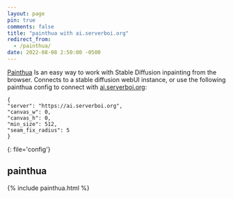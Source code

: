 ```yaml
---
layout: page
pin: true
comments: false
title: "painthua with ai.serverboi.org"
redirect_from:
  - /painthua/
date: 2022-08-08 2:50:00 -0500
---
```


[Painthua](https://github.com/BlinkDL/Hua) Is an easy way to work with Stable Diffusion inpainting from the browser. Connects to a stable diffusion webUI instance, or use the following painthua config to connect with [ai.serverboi.org](https://serverboi.org/ai):

```config
{
"server": "https://ai.serverboi.org",
"canvas_w": 0,
"canvas_h": 0,
"min_size": 512,
"seam_fix_radius": 5
}
```
{: file='config'}

## painthua

{% include painthua.html %}
